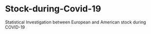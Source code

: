 # Stock-during-Covid-19
Statistical Investigation between European and American stock during COVID-19
